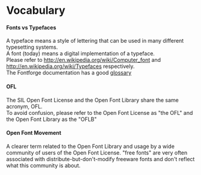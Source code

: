 <h1>Vocabulary</h1>

<h4> <span class="mw-headline"> Fonts vs Typefaces </span></h4>

<p>A typeface means a style of lettering that can be used in many different typesetting systems.<br>
A font (today) means a digital implementation of a typeface.<br>
Please refer to <a title="http://en.wikipedia.org/wiki/Computer_font" class="external free" href="http://en.wikipedia.org/wiki/Computer_font">http://en.wikipedia.org/wiki/Computer_font</a> and <a title="http://en.wikipedia.org/wiki/Typefaces" class="external free" href="http://en.wikipedia.org/wiki/Typefaces">http://en.wikipedia.org/wiki/Typefaces</a> respectively.<br>
The Fontforge documentation has a good <a title="http://fontforge.sourceforge.net/GlossaryFS.html" class="external text" href="http://fontforge.sourceforge.net/GlossaryFS.html">glossary</a>
</p>

<h4> <span class="mw-headline"> OFL </span></h4>
<p>The SIL Open Font License and the Open Font Library share the same acronym, OFL.<br>
To avoid confusion, please refer to the Open Font License as "the OFL" and the Open Font Library as the "OFLB"</p>

<h4><span class="mw-headline"> Open Font Movement </span></h4>
<p>A clearer term related to the Open Font Library and usage by a wide community of users of the Open Font License. 
"free fonts" are very often associated with distribute-but-don't-modify freeware fonts and don't reflect what this community is about.
</p>